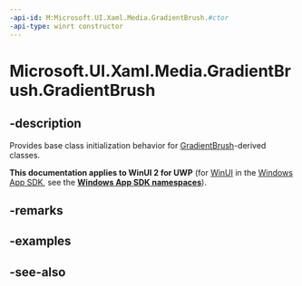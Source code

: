 ```yaml
---
-api-id: M:Microsoft.UI.Xaml.Media.GradientBrush.#ctor
-api-type: winrt constructor
---
```


<!-- Method syntax
protected GradientBrush()
-->

# Microsoft.UI.Xaml.Media.GradientBrush.GradientBrush

## -description
Provides base class initialization behavior for [GradientBrush](gradientbrush.md)-derived classes.

**This documentation applies to WinUI 2 for UWP** (for [WinUI](/windows/apps/winui/winui3/) in the [Windows App SDK](/windows/apps/windows-app-sdk/), see the **[Windows App SDK namespaces](/windows/windows-app-sdk/api/winrt/)**).

## -remarks

## -examples

## -see-also
